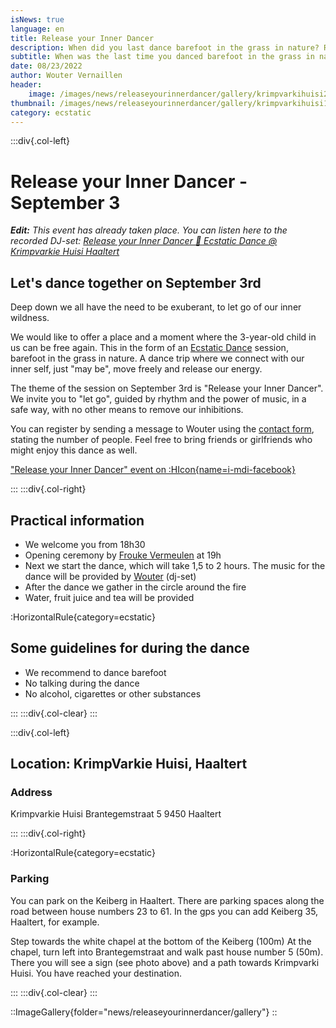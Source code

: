 ```yaml
---
isNews: true
language: en
title: Release your Inner Dancer
description: When did you last dance barefoot in the grass in nature? Release your inner child and dance with us on September 3rd in Haaltert
subtitle: When was the last time you danced barefoot in the grass in nature?
date: 08/23/2022
author: Wouter Vernaillen
header:
    image: /images/news/releaseyourinnerdancer/gallery/krimpvarkihuisi2-ecstaticdance-25mei.jpg
thumbnail: /images/news/releaseyourinnerdancer/gallery/krimpvarkihuisi1-soundsystem.jpg
category: ecstatic
---
```


:::div{.col-left}

# Release your Inner Dancer - September 3

***Edit:*** *This event has already taken place.*
*You can listen here to the recorded DJ-set: [Release your Inner Dancer 🌿 Ecstatic Dance @ Krimpvarkie Huisi Haaltert](https://soundcloud.com/woutervernaillen/release-your-inner-dancer-ecstatic-dance)*

## Let's dance together on September 3rd

Deep down we all have the need to be exuberant, to let go of our inner wildness.

We would like to offer a place and a moment where the 3-year-old child in us can be free again.
This in the form of an [Ecstatic Dance](/en/blog/watisecstaticdance) session, barefoot in the grass in nature. A dance trip where we connect with our inner self, just "may be", move freely and release our energy.

The theme of the session on September 3rd is "Release your Inner Dancer". We invite you to "let go", guided by rhythm and the power of music, in a safe way, with no other means to remove our inhibitions.

You can register by sending a message to Wouter using the [contact form](/en/contact), stating the number of people. Feel free to bring friends or girlfriends who might enjoy this dance as well.

["Release your Inner Dancer" event on :HIcon{name=i-mdi-facebook}](https://www.facebook.com/events/351637197012556)

:::
:::div{.col-right}

## Practical information

* We welcome you from 18h30
* Opening ceremony by [Frouke Vermeulen](https://www.artsoundmedicinewoman.com/) at 19h
* Next we start the dance, which will take 1,5 to 2 hours. The music for the dance will be provided by [Wouter](https://harmonics.be/nl/about) (dj-set)
* After the dance we gather in the circle around the fire
* Water, fruit juice and tea will be provided

:HorizontalRule{category=ecstatic}

## Some guidelines for during the dance

* We recommend to dance barefoot
* No talking during the dance
* No alcohol, cigarettes or other substances

:::
:::div{.col-clear}
:::

:::div{.col-left}

## Location: KrimpVarkie Huisi, Haaltert

### Address

Krimpvarkie Huisi
Brantegemstraat 5
9450 Haaltert


:::
:::div{.col-right}

:HorizontalRule{category=ecstatic}

### Parking

You can park on the Keiberg in Haaltert.
There are parking spaces along the road between house numbers 23 to 61.
In the gps you can add Keiberg 35, Haaltert, for example.

Step towards the white chapel at the bottom of the Keiberg (100m)
At the chapel, turn left into Brantegemstraat and walk past house number 5 (50m).
There you will see a sign (see photo above) and a path towards Krimpvarki Huisi.
You have reached your destination.

:::
:::div{.col-clear}
:::

::ImageGallery{folder="news/releaseyourinnerdancer/gallery"}
::
